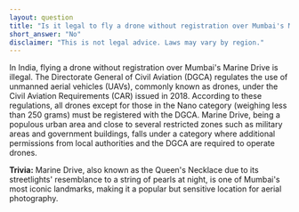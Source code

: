 ```yaml
---
layout: question
title: "Is it legal to fly a drone without registration over Mumbai's Marine Drive?"
short_answer: "No"
disclaimer: "This is not legal advice. Laws may vary by region."
---
```


In India, flying a drone without registration over Mumbai's Marine Drive is illegal. The Directorate General of Civil Aviation (DGCA) regulates the use of unmanned aerial vehicles (UAVs), commonly known as drones, under the Civil Aviation Requirements (CAR) issued in 2018. According to these regulations, all drones except for those in the Nano category (weighing less than 250 grams) must be registered with the DGCA. Marine Drive, being a populous urban area and close to several restricted zones such as military areas and government buildings, falls under a category where additional permissions from local authorities and the DGCA are required to operate drones.

**Trivia:** Marine Drive, also known as the Queen's Necklace due to its streetlights' resemblance to a string of pearls at night, is one of Mumbai's most iconic landmarks, making it a popular but sensitive location for aerial photography.
